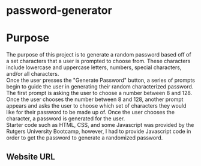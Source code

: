 # password-generator

# Purpose

The purpose of this project is to generate a random password based off of a set characters that a user is prompted to choose from. These characters include lowercase and uppercase letters, numbers, special characters, and/or all characters. <br>
Once the user presses the "Generate Password" button, a series of prompts begin to guide the user in generating their random characterized password. The first prompt is asking the user to choose a number between 8 and 128. Once the user chooses the number between 8 and 128, another prompt appears and asks the user to choose which set of characters they would like for their password to be made up of. Once the user chooses the character, a password is generated for the user.<br>
Starter code such as HTML, CSS, and some Javascript was provided by the Rutgers University Bootcamp, however, I had to provide Javascript code in order to get the password to generate a randomized password.

## Website URL
